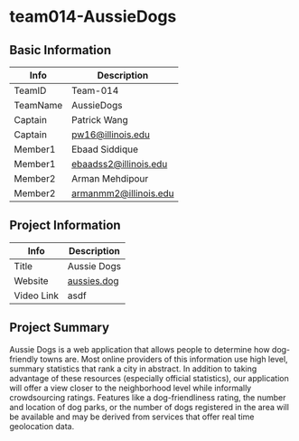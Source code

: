 # team014-AussieDogs

## Basic Information

|   Info      |        Description     |
| ----------- | ---------------------- |
| TeamID      |        Team-014        |
| TeamName    |       AussieDogs       |
| Captain     |      Patrick Wang      |
| Captain     |    pw16@illinois.edu   |
| Member1     |     Ebaad Siddique     |
| Member1     |  ebaadss2@illinois.edu |
| Member2     |     Arman Mehdipour    |
| Member2     |  armanmm2@illinois.edu |

## Project Information
|   Info      |        Description                                                       |
| ----------- | ------------------------------------------------------------------------ |
|  Title      | Aussie Dogs                                                              |
| Website     |[aussies.dog](http://aussies.dog)                                                |
| Video Link  |           asdf                                                           |

## Project Summary
Aussie Dogs is a web application that allows people to determine how dog-friendly towns are. Most online providers of this information use high level, summary statistics that rank a city in abstract. In addition to taking advantage of these resources (especially official statistics), our application will offer a view closer to the neighborhood level while informally crowdsourcing ratings. Features like a dog-friendliness rating, the number and location of dog parks, or the number of dogs registered in the area will be available and may be derived from services that offer real time geolocation data.
